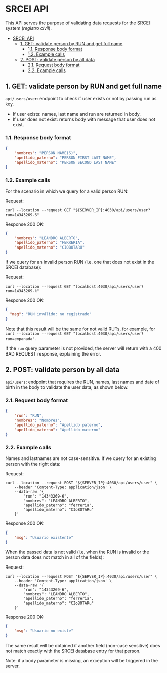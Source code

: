 # SRCEI API

This API serves the purpose of validating data requests for the SRCEI system (*registro civil*).

- [SRCEI API](#srcei-api)
  - [1. GET: validate person by RUN and get full name](#1-get-validate-person-by-run-and-get-full-name)
    - [1.1. Response body format](#11-response-body-format)
    - [1.2. Example calls](#12-example-calls)
  - [2. POST: validate person by all data](#2-post-validate-person-by-all-data)
    - [2.1. Request body format](#21-request-body-format)
    - [2.2. Example calls](#22-example-calls)

## 1. GET: validate person by RUN and get full name

`api/users/user`: endpoint to check if user exists or not by passing run as key.

- If user exists: names, last name and run are returned in body.
- If user does not exist: returns body with message that user does not exist.

### 1.1. Response body format

```json
{
    "nombres": "PERSON NAME(S)",
    "apellido_paterno": "PERSON FIRST LAST NAME",
    "apellido_materno": "PERSON SECOND LAST NAME"
}
```

### 1.2. Example calls

For the scenario in which we query for a valid person RUN:

Request:

```shell
curl --location --request GET "${SERVER_IP}:4030/api/users/user?run=14343269-6"
```

Response 200 OK:

```json
{
    "nombres": "LEANDRO ALBERTO",
    "apellido_paterno": "FERRERIA",
    "apellido_materno": "CIOBOTARU"
}
```

If we query for an invalid person RUN (i.e. one that does not exist in the SRCEI database):

Request:

```shell
curl --location --request GET "localhost:4030/api/users/user?run=14343269-k"
```

Response 200 OK:

```json
{
  "msg": "RUN inválido: no registrado"
}
```

Note that this result will be the same for not valid RUTs, for example, for `curl --location --request GET "localhost:4030/api/users/user?run=empanada"`.

If the `run` query parameter is not provided, the server will return with a 400 BAD REQUEST response, explaining the error.

## 2. POST: validate person by all data

`api/users`: endpoint that requires the RUN, names, last names and date of birth in the body to validate the user data, as shown below.

### 2.1. Request body format

```json
{
    "run": "RUN",
    "nombres": "Nombres",
    "apellido_paterno": "Apellido paterno",
    "apellido_materno": "Apellido materno"
}
```

### 2.2. Example calls

Names and lastnames are not case-sensitive. If we query for an existing person with the right data:

Request:

```shell
curl --location --request POST "${SERVER_IP}:4030/api/users/user" \
    --header 'Content-Type: application/json' \
    --data-raw '{
        "run": "14343269-6",
        "nombres": "LEANDRO ALBERTO",
        "apellido_paterno": "ferreria",
        "apellido_materno": "CIoBOTARu"
    }'
```

Response 200 OK:

```json
{
    "msg": "Usuario existente"
}
```

When the passed data is not valid (i.e. when the RUN is invalid or the person data does not match in all of the fields):

Request:

```shell
curl --location --request POST "${SERVER_IP}:4030/api/users/user" \
    --header 'Content-Type: application/json' \
    --data-raw '{
        "run": "14343269-6",
        "nombres": "LEANDRO ALBERTO",
        "apellido_paterno": "ferreria",
        "apellido_materno": "CIoBOTARu"
    }'
```

Response 200 OK:

```json
{
    "msg": "Usuario no existe"
}
```

The same result will be obtained if another field (non-case sensitive) does not match exactly with the SRCEI database entry for that person.

Note: if a body parameter is missing, an exception will be triggered in the server.
